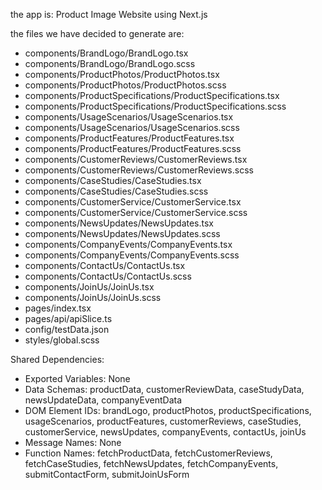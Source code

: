 the app is: Product Image Website using Next.js

the files we have decided to generate are: 
- components/BrandLogo/BrandLogo.tsx
- components/BrandLogo/BrandLogo.scss
- components/ProductPhotos/ProductPhotos.tsx
- components/ProductPhotos/ProductPhotos.scss
- components/ProductSpecifications/ProductSpecifications.tsx
- components/ProductSpecifications/ProductSpecifications.scss
- components/UsageScenarios/UsageScenarios.tsx
- components/UsageScenarios/UsageScenarios.scss
- components/ProductFeatures/ProductFeatures.tsx
- components/ProductFeatures/ProductFeatures.scss
- components/CustomerReviews/CustomerReviews.tsx
- components/CustomerReviews/CustomerReviews.scss
- components/CaseStudies/CaseStudies.tsx
- components/CaseStudies/CaseStudies.scss
- components/CustomerService/CustomerService.tsx
- components/CustomerService/CustomerService.scss
- components/NewsUpdates/NewsUpdates.tsx
- components/NewsUpdates/NewsUpdates.scss
- components/CompanyEvents/CompanyEvents.tsx
- components/CompanyEvents/CompanyEvents.scss
- components/ContactUs/ContactUs.tsx
- components/ContactUs/ContactUs.scss
- components/JoinUs/JoinUs.tsx
- components/JoinUs/JoinUs.scss
- pages/index.tsx
- pages/api/apiSlice.ts
- config/testData.json
- styles/global.scss

Shared Dependencies:
- Exported Variables: None
- Data Schemas: productData, customerReviewData, caseStudyData, newsUpdateData, companyEventData
- DOM Element IDs: brandLogo, productPhotos, productSpecifications, usageScenarios, productFeatures, customerReviews, caseStudies, customerService, newsUpdates, companyEvents, contactUs, joinUs
- Message Names: None
- Function Names: fetchProductData, fetchCustomerReviews, fetchCaseStudies, fetchNewsUpdates, fetchCompanyEvents, submitContactForm, submitJoinUsForm
